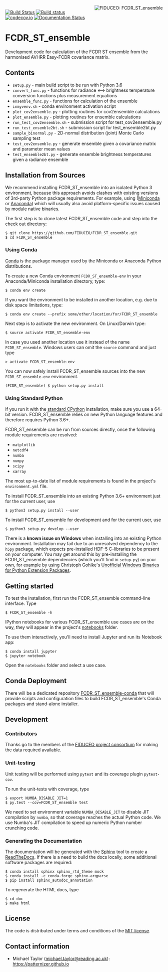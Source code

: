 <img alt="FIDUCEO: FCDR_ST_ensemble" align="right" src="http://www.fiduceo.eu/sites/default/files/FIDUCEO-logo.png">

[![Build Status](https://travis-ci.org/patternizer/ENSEMBLE_SST.svg?branch=master)](https://travis-ci.org/patternizer/ENSEMBLE_SST)
[![Build status](https://ci.appveyor.com/api/projects/status/leugvo8fq7nx6kym/branch/master?svg=true)](https://ci.appveyor.com/project/patternizer/ENSEMBLE_SST-core)
[![codecov.io](https://codecov.io/github/patternizer/ENSEMBLE_SST/coverage.svg?branch=master)](https://codecov.io/github/patternizer/ENSEMBLE_SST?branch=master)
[![Documentation Status](https://readthedocs.org/projects/ENSEMBLE_SST/badge/?version=latest)](http://ENSEMBLE_SST.readthedocs.io/en/latest/?badge=latest)
                
# FCDR_ST_ensemble

Development code for calculation of the FCDR ST ensemble from the harmonised AVHRR Easy-FCDR covariance matrix.

## Contents

* `setup.py` - main build script to be run with Python 3.6
* `convert_func.py` - functions for radiance <--> brightness temperature conversion functions plus measurement equations
* `ensemble_func.py` - functions for calculation of the ensemble
* `inmyvenv.sh` - conda environment activation script
* `plot_cov2ensemble.py` - plotting routines for cov2ensemble calculations
* `plot_ensemble.py` - plotting routines for ensemble calculations
* `run_test_cov2ensemble.sh` - submission script for test_cov2ensemble.py
* `run_test_ensemble2bt.sh` - submission script for test_ensemble2bt.py
* `sample_binormal.py` - 2D-normal distribution (joint) Monte Carlo sampling test
* `test_cov2ensemble.py` - generate ensemble given a covariance matrix and parameter mean values
* `test_ensemble2bt.py` - generate ensemble brightness temperatures given a radiance ensemble

## Installation from Sources

We recommend installing FCDR_ST_ensemble into an isolated Python 3 environment, because this
approach avoids clashes with existing versions of 3rd-party Python package requirements. 
For example, using ([Miniconda](http://conda.pydata.org/miniconda.html) 
or [Anaconda](https://www.continuum.io/downloads)) which will usually also avoid platform-specific 
issues caused by module native binaries.

The first step is to clone latest FCDR_ST_ensemble code and step into the check out directory: 

    $ git clone https://github.com/FIDUCEO/FCDR_ST_ensemble.git
    $ cd FCDR_ST_ensemble

### Using Conda

[Conda](https://conda.io/docs/intro.html) is the package manager used by the Miniconda or 
Anaconda Python distributions.

To create a new Conda environment `FCDR_ST_ensemble-env` in your Anaconda/Miniconda installation directory, type:

    $ conda env create

If you want the environment to be installed in another location, e.g. due to disk space limitations, type:

    $ conda env create --prefix some/other/location/for/FCDR_ST_ensemble

Next step is to activate the new environment. On Linux/Darwin type:

    $ source activate FCDR_ST_ensemble-env

In case you used another location use it instead of the name `FCDR_ST_ensemble`.
Windows users can omit the `source` command and just type

    > activate FCDR_ST_ensemble-env

You can now safely install FCDR_ST_ensemble sources into the new `FCDR_ST_ensemble-env` environment.
    
    (FCDR_ST_ensemble) $ python setup.py install
    
### Using Standard Python 

If you run it with the [standard CPython](https://www.python.org/downloads/) installation,
make sure you use a 64-bit version. FCDR_ST_ensemble relies on new Python language features and therefore 
requires Python 3.6+.

FCDR_ST_ensemble can be run from sources directly, once the following module requirements are resolved:

* `matplotlib`
* `netcdf4`
* `numba`
* `numpy`
* `scipy`
* `xarray`

The most up-to-date list of module requirements is found in the project's `environment.yml` file.

To install FCDR_ST_ensemble into an existing Python 3.6+ environment just for the current user, use

    $ python3 setup.py install --user
    
To install FCDR_ST_ensemble for development and for the current user, use

    $ python3 setup.py develop --user

There is a **known issue on Windows** when installing into an existing Python environment. Installation may
fail due to an unresolved dependency to the `h5py` package, which expects pre-installed 
HDF-5 C-libraries to be present on your computer. You may get around this by pre-installing the FCDR_ST_ensemble dependencies (which you'll find in `setup.py`) 
on your own, for example by using Christoph Gohlke's 
[Unofficial Windows Binaries for Python Extension Packages](http://www.lfd.uci.edu/~gohlke/pythonlibs/).

## Getting started

To test the installation, first run the FCDR_ST_ensemble command-line interface. Type
    
    $ FCDR_ST_ensemble -h

IPython notebooks for various FCDR_ST_ensemble use cases are on the way, they will appear in the project's
[notebooks](https://github.com/FIDUCEO/FCDR_ST_ensemble/tree/master/notebooks) folder.

To use them interactively, you'll need to install Jupyter and run its Notebook app:

    $ conda install jupyter
    $ jupyter notebook

Open the `notebooks` folder and select a use case.

## Conda Deployment

There will be a dedicated repository [FCDR_ST_ensemble-conda](https://github.com/FIDUCEO/FCDR_ST_ensemble/FCDR_ST_ensemble-conda)
that will provide scripts and configuration files to build FCDR_ST_ensemble's Conda packages and stand-alone installer.

## Development

### Contributors

Thanks go to the members of the [FIDUCEO project consortium](http://www.fiduceo.eu/partners) for making the data required available. 

### Unit-testing

Unit testing will be performed using `pytest` and its coverage plugin `pytest-cov`.

To run the unit-tests with coverage, type

    $ export NUMBA_DISABLE_JIT=1
    $ py.test --cov=FCDR_ST_ensemble test
    
We need to set environment variable `NUMBA_DISABLE_JIT` to disable JIT compilation by `numba`, so that 
coverage reaches the actual Python code. We use Numba's JIT compilation to speed up numeric Python 
number crunching code.

### Generating the Documentation

The documentation will be generated with the [Sphinx](http://www.sphinx-doc.org/en/stable/rest.html) tool to create
a [ReadTheDocs](http://FCDR_ST_ensemble.readthedocs.io/en/latest/?badge=latest). 
If there is a need to build the docs locally, some 
additional software packages are required:

    $ conda install sphinx sphinx_rtd_theme mock
    $ conda install -c conda-forge sphinx-argparse
    $ pip install sphinx_autodoc_annotation

To regenerate the HTML docs, type    
    
    $ cd doc
    $ make html

## License

The code is distributed under terms and conditions of the [MIT license](https://opensource.org/licenses/MIT).

## Contact information

* Michael Taylor (michael.taylor@reading.ac.uk): https://patternizer.github.io

